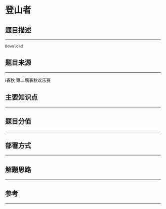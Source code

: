 # 登山者

## 题目描述
---
```
Download
```

## 题目来源
---
i春秋 第二届春秋欢乐赛

## 主要知识点
---


## 题目分值
---


## 部署方式
---


## 解题思路
---


## 参考
---
